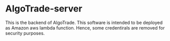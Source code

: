 # AlgoTrade-server

This is the backend of AlgoTrade. This software is intended to be deployed as Amazon aws lambda function. Hence, some credentirals are removed for security purposes.
